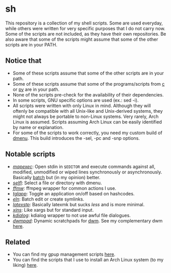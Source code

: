 # sh
This repository is a collection of my shell scripts. Some are used everyday, while others were written for very specific purposes that I do not carry now. Some of the scripts are not included, as they have their own repositories. Be also aware that some of the scripts might assume that some of the other scripts are in your PATH.

## Notice that
- Some of these scripts assume that some of the other scripts are in your path.
- Some of these scripts assume that some of the programs/scripts from [c](https://github.com/XPhyro/c) or [py](https://github.com/XPhyro/py) are in your path.
- None of the scripts pre-check for the availability of their dependencies.
- In some scripts, GNU specific options are used (ex.: sed -i).
- All scripts were written with only Linux in mind. Although they will oftenly be compatible with all Unix-like and Unix-derived systems, they might not always be portable to non-Linux systems. Very rarely, Arch Linux is assumed. Scripts assuming Arch Linux can be easily identified by name or explanation.
- For some of the scripts to work correctly, you need my custom build of [dmenu](https://github.com/XPhyro/dmenu-xphyro). This build introduces the -sel, -pc and -snp options.

## Notable scripts
- *[mapexec](mapexec)*: Open stdin in `$EDITOR` and execute commands against all, modified, unmodified or wiped lines synchronously or asynchronously. Basically [batch](https://github.com/alexherbo2/batch) but (in my opinion) better.
- *[selfl](selfl)*: Select a file or directory with dmenu.
- *[ffmw](ffmw)*: ffmpeg wrapper for common actions I use.
- *[tglapp](tglapp)*: Toggle an application on/off based on hashcodes.
- *[eln](eln)*: Batch edit or create symlinks.
- *[latexstp](latexstp)*: Basically latexmk but sucks *less* and is more minimal.
- *[xins](xins)*: Like xargs but for standard input.
- *[kdialog](kdialog)*: kdialog wrapper to not use awful file dialogues.
- *[dwmpad](dwmpad)*: Dynamic scratchpads for [dwm](https://dwm.suckless.org). See my complementary dwm [here](https://github.com/XPhyro/dwm-xphyro).

## Related
- You can find my gpup management scripts [here](https://github.com/XPhyro/gpupmanager).
- You can find the scripts that I use to install an Arch Linux system (to my liking) [here](https://github.com/XPhyro/archinstall).

